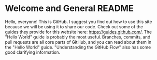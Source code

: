 # Welcome and General README

Hello, everyone! This is GitHub. I suggest you find out how to use this site because we will be using it to share our code. Check out some of the guides they provide for this website here: https://guides.github.com/. The "Hello World" guide is probably the most useful. 
Branches, commits, and pull requests are all core parts of GitHub, and you can read about them in the "Hello World" guide. "Understanding the GitHub Flow" also has some good clarifying information.
